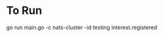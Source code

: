 # To Run

go run main.go  -c nats-cluster -id testing interest.registered <email address>










